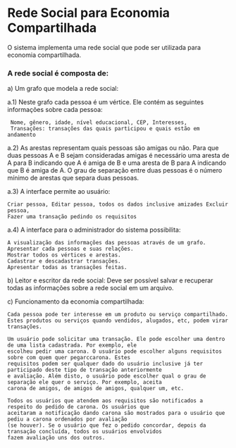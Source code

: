 # Rede Social para Economia Compartilhada

O sistema implementa uma rede social que pode ser utilizada para economia compartilhada.

### A rede social é composta de:

a) Um grafo que modela a rede social:

a.1) Neste grafo cada pessoa é um vértice. Ele contém as seguintes informações sobre cada pessoa:

     Nome, gênero, idade, nível educacional, CEP, Interesses, 
     Transações: transações das quais participou e quais estão em andamento
     
a.2) As arestas representam quais pessoas são amigas ou não. Para que duas pessoas A e B sejam consideradas amigas é necessário uma aresta de A para B indicando que A é amiga de B e uma aresta de B para A indicando que B é amiga de A. O grau de separação entre duas pessoas é o número mínimo de arestas que separa duas pessoas.

a.3) A interface permite ao usuário:

    Criar pessoa, Editar pessoa, todos os dados inclusive amizades Excluir pessoa, 
    Fazer uma transação pedindo os requisitos
    
a.4) A interface para o administrador do sistema possibilita:

    A visualização das informações das pessoas através de um grafo. 
    Apresentar cada pessoas e suas relações. 
    Mostrar todos os vértices e arestas.
    Cadastrar e descadastrar transações. 
    Apresentar todas as transações feitas.
    
b) Leitor e escritor da rede social:
    Deve ser possível salvar e recuperar todas as informações sobre a rede social em um arquivo.
    
c) Funcionamento da economia compartilhada:

    Cada pessoa pode ter interesse em um produto ou serviço compartilhado. 
    Estes produtos ou serviços quando vendidos, alugados, etc, podem virar transações.
    
    Um usuário pode solicitar uma transação. Ele pode escolher uma dentro de uma lista cadastrada. Por exemplo, ele 
    escolheu pedir uma carona. O usuário pode escolher alguns requisitos sobre com quem quer pegarccarona. Estes 
    requisitos podem ser qualquer dado do usuário inclusive já ter participado deste tipo de transação anteriormente 
    e avaliação. Além disto, o usuário pode escolher qual o grau de separação ele quer o serviço. Por exemplo, aceita 
    carona de amigos, de amigos de amigos, qualquer um, etc.
    
    Todos os usuários que atendem aos requisitos são notificados a respeito do pedido de carona. Os usuários que 
    aceitaram a notificação dando carona são mostrados para o usuário que pediu a carona ordenados por avaliação 
    (se houver). Se o usuário que fez o pedido concordar, depois da transação concluída, todos os usuários envolvidos 
    fazem avaliação uns dos outros.
